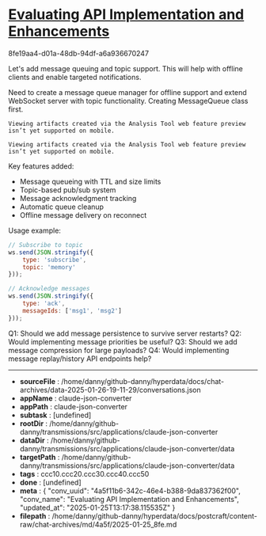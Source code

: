 # [Evaluating API Implementation and Enhancements](https://claude.ai/chat/4a5f11b6-342c-46e4-b388-9da837362f00)

8fe19aa4-d01a-48db-94df-a6a936670247

 Let's add message queuing and topic support. This will help with offline clients and enable targeted notifications.

<antThinking>Need to create a message queue manager for offline support and extend WebSocket server with topic functionality. Creating MessageQueue class first.</antThinking>
```
Viewing artifacts created via the Analysis Tool web feature preview isn’t yet supported on mobile.
```


```
Viewing artifacts created via the Analysis Tool web feature preview isn’t yet supported on mobile.
```



Key features added:
- Message queueing with TTL and size limits
- Topic-based pub/sub system
- Message acknowledgment tracking
- Automatic queue cleanup
- Offline message delivery on reconnect

Usage example:
```javascript
// Subscribe to topic
ws.send(JSON.stringify({ 
    type: 'subscribe', 
    topic: 'memory' 
}));

// Acknowledge messages
ws.send(JSON.stringify({ 
    type: 'ack', 
    messageIds: ['msg1', 'msg2'] 
}));
```

Q1: Should we add message persistence to survive server restarts?
Q2: Would implementing message priorities be useful?
Q3: Should we add message compression for large payloads?
Q4: Would implementing message replay/history API endpoints help?

---

* **sourceFile** : /home/danny/github-danny/hyperdata/docs/chat-archives/data-2025-01-26-19-11-29/conversations.json
* **appName** : claude-json-converter
* **appPath** : claude-json-converter
* **subtask** : [undefined]
* **rootDir** : /home/danny/github-danny/transmissions/src/applications/claude-json-converter
* **dataDir** : /home/danny/github-danny/transmissions/src/applications/claude-json-converter/data
* **targetPath** : /home/danny/github-danny/transmissions/src/applications/claude-json-converter/data
* **tags** : ccc10.ccc20.ccc30.ccc40.ccc50
* **done** : [undefined]
* **meta** : {
  "conv_uuid": "4a5f11b6-342c-46e4-b388-9da837362f00",
  "conv_name": "Evaluating API Implementation and Enhancements",
  "updated_at": "2025-01-25T13:17:38.115535Z"
}
* **filepath** : /home/danny/github-danny/hyperdata/docs/postcraft/content-raw/chat-archives/md/4a5f/2025-01-25_8fe.md